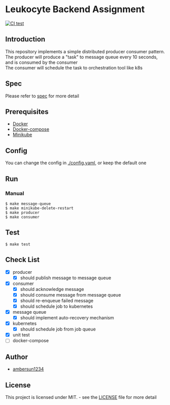 # Leukocyte Backend Assignment
[![CI test](https://github.com/ambersun1234/leukocyte-backend-assignment/actions/workflows/ci.yaml/badge.svg)](https://github.com/ambersun1234/leukocyte-backend-assignment/actions/workflows/ci.yaml)

## Introduction
This repository implements a simple distributed producer consumer pattern.\
The producer will produce a "task" to message queue every 10 seconds, and is consumed by the consumer\
The consumer will schedule the task to orchestration tool like k8s

## Spec
Please refer to [spec](./面試作業.pdf) for more detail

## Prerequisites
+ [Docker](https://www.docker.com/)
+ [Docker-compose](https://docs.docker.com/compose/)
+ [Minikube](https://minikube.sigs.k8s.io/docs/start/?arch=%2Flinux%2Fx86-64%2Fstable%2Fbinary+download)

## Config
You can change the config in [./config.yaml](./config.yaml), or keep the default one

## Run
### Manual
```shell
$ make message-queue
$ make minikube-delete-restart
$ make producer
$ make consumer
```

## Test
```shell
$ make test
```

## Check List
+ [x] producer
    + [x] should publish message to message queue
+ [x] consumer
    + [x] should acknowledge message
    + [x] should consume message from message queue
    + [x] should re-enqueue failed message
    + [x] should schedule job to kubernetes
+ [x] message queue
    + [x] should implement auto-recovery mechanism
+ [x] kubernetes
    + [x] should schedule job from job queue
+ [x] unit test
+ [ ] docker-compose

## Author
+ [ambersun1234](https://github.com/ambersun1234)

## License
This project is licensed under MIT. - see the [LICENSE](./LICENSE) file for more detail
